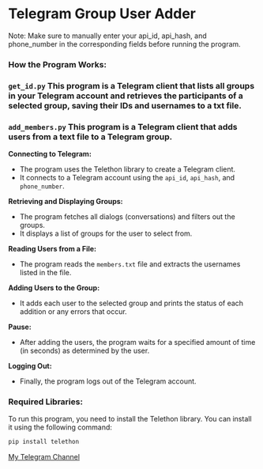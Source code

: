 <h1>Telegram Group User Adder</h1>
  Note:
Make sure to manually enter your api_id, api_hash, and phone_number in the corresponding fields before running the program.
</h4>
<h3>

### How the Program Works:
### `get_id.py` This program is a Telegram client that lists all groups in your Telegram account and retrieves the participants of a selected group, saving their IDs and usernames to a txt file.
### `add_members.py` This program is a Telegram client that adds users from a text file to a Telegram group.

**Connecting to Telegram:**

- The program uses the Telethon library to create a Telegram client.
- It connects to a Telegram account using the `api_id`, `api_hash`, and `phone_number`.

**Retrieving and Displaying Groups:**

- The program fetches all dialogs (conversations) and filters out the groups.
- It displays a list of groups for the user to select from.

**Reading Users from a File:**

- The program reads the `members.txt` file and extracts the usernames listed in the file.

**Adding Users to the Group:**

- It adds each user to the selected group and prints the status of each addition or any errors that occur.

**Pause:**

- After adding the users, the program waits for a specified amount of time (in seconds) as determined by the user.

**Logging Out:**

- Finally, the program logs out of the Telegram account.

### Required Libraries:

To run this program, you need to install the Telethon library. You can install it using the following command:

```bash
pip install telethon
```
</h3>
<a href="https://t.me/freedomensan">My Telegram Channel</a>
